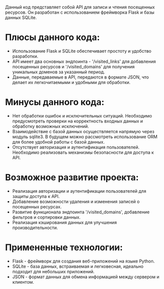Данный код представляет собой API для записи и чтения посещенных ресурсов. Он разработан с использованием фреймворка Flask и базы данных SQLite.

# Плюсы данного кода:

- Использование Flask и SQLite обеспечивает простоту и удобство разработки.
- API имеет два основных эндпоинта - '/visited_links' для добавления посещенных ресурсов и '/visited_domains' для получения уникальных доменов за указанный период.
- Данные, передаваемые в API, передаются в формате JSON, что делает их легкочитаемыми и удобными для обработки.

# Минусы данного кода:

- Нет обработки ошибок и исключительных ситуаций. Необходимо предусмотреть проверки на корректность входных данных и обработку возможных исключений.
- Взаимодействие с базой данных осуществляется напрямую через модуль sqlite3. В будущем можно рассмотреть использование ORM для более удобной работы с базой данных.
- Отсутствует авторизация и аутентификация пользователей. Необходимо реализовать механизмы безопасности для доступа к API.

# Возможное развитие проекта:

- Реализация авторизации и аутентификации пользователей для защиты доступа к API.
- Добавление возможности удаления и изменения записей о посещенных ресурсах.
- Развитие функционала эндпоинта '/visited_domains', добавление фильтров и сортировки данных.
- Реализация кэширования данных для улучшения производительности.

# Примененные технологии:

- Flask - фреймворк для создания веб-приложений на языке Python.
- SQLite - база данных, встраиваемая и легковесная, идеально подходит для небольших приложений.
- JSON - формат данных для обмена информацией между сервером и клиентом.
